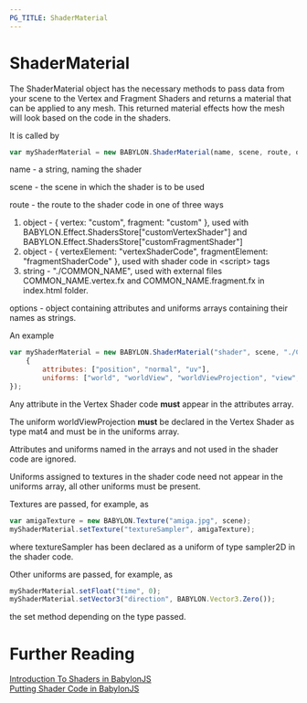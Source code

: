 ```yaml
---
PG_TITLE: ShaderMaterial
---
```


# ShaderMaterial
The ShaderMaterial object has the necessary methods to pass data from your scene to the Vertex and Fragment Shaders and returns a 
material that can be applied to any mesh. This returned material effects how the mesh will look based on the code in the shaders.

It is called by 

```javascript
var myShaderMaterial = new BABYLON.ShaderMaterial(name, scene, route, options);
```

name - a string, naming the shader

scene - the scene in which the shader is to be used 

route - the route to the shader code in one of three ways  
1. object - { vertex: "custom",  fragment: "custom" }, used with BABYLON.Effect.ShadersStore["customVertexShader"] and BABYLON.Effect.ShadersStore["customFragmentShader"]  
2. object - { vertexElement: "vertexShaderCode", fragmentElement: "fragmentShaderCode" }, used with shader code in &lt;script&gt; tags  
3. string - "./COMMON\_NAME", used with external files COMMON\_NAME.vertex.fx and COMMON\_NAME.fragment.fx in index.html folder.

options - object containing attributes and uniforms arrays containing their names as strings.

An example

```javascript
var myShaderMaterial = new BABYLON.ShaderMaterial("shader", scene, "./COMMON_NAME",
    {
        attributes: ["position", "normal", "uv"],
        uniforms: ["world", "worldView", "worldViewProjection", "view", "projection", "time", "direction" ]
});
```

Any attribute in the Vertex Shader code **must** appear in the attributes array.

The uniform worldViewProjection **must** be declared in the Vertex Shader as type mat4 and must be in the uniforms array.

Attributes and uniforms named in the arrays and not used in the shader code are ignored.

Uniforms assigned to textures in the shader code need not appear in the uniforms array, all other uniforms must be present.

Textures are passed, for example, as 

```javascript
var amigaTexture = new BABYLON.Texture("amiga.jpg", scene);
myShaderMaterial.setTexture("textureSampler", amigaTexture);
```

where textureSampler has been declared as a uniform of type sampler2D in the shader code.

Other uniforms are passed, for example, as

```javascript
myShaderMaterial.setFloat("time", 0);
myShaderMaterial.setVector3("direction", BABYLON.Vector3.Zero());
```

the set method depending on the type passed.

# Further Reading

[Introduction To Shaders in BabylonJS](/advanced/Overview.html)  
[Putting Shader Code in BabylonJS](/advanced/Putting.html)